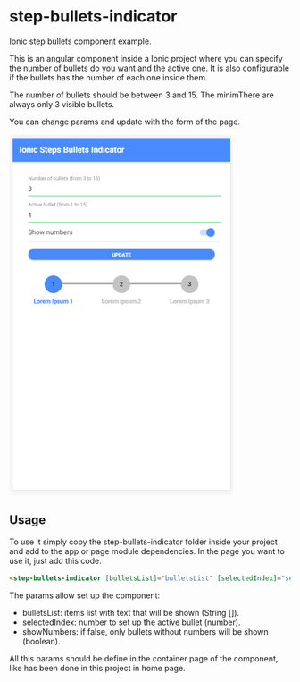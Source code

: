 # step-bullets-indicator
Ionic step bullets component example.

This is an angular component inside a Ionic project where you can specify the number of bullets do you want and the active one.
It is also configurable if the bullets has the number of each one inside them.

The number of bullets should be between 3 and 15. The minimThere are always only 3 visible bullets. 

You can change params and update with the form of the page.

![step-bullets-indicator-image](/demo/demo-screenshot.PNG)

## Usage

To use it simply copy the step-bullets-indicator folder inside your project and add to the app or page module dependencies. 
In the page you want to use it, just add this code.

```html
<step-bullets-indicator [bulletsList]="bulletsList" [selectedIndex]="selectedIndex" [showNumbers]="showNumbers"></step-bullets-indicator>

```

The params allow set up the component:

<ul>
  <li>bulletsList: items list with text that will be shown (String []).</li>
  <li>selectedIndex: number to set up the active bullet (number).</li>
  <li>showNumbers: if false, only bullets without numbers will be shown (boolean).</li>
</ul>

All this params should be define in the container page of the component, like has been done in this project in home page.
